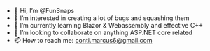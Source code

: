 - 👋 Hi, I’m @FunSnaps
- 👀 I’m interested in creating a lot of bugs and squashing them
- 🌱 I’m currently learning Blazor & Webassembly and effective C++
- 💞️ I’m looking to collaborate on anything ASP.NET core related
- 📫 How to reach me: conti.marcus6@gmail.com

<!---
FunSnaps/FunSnaps is a ✨ special ✨ repository because its `README.md` (this file) appears on your GitHub profile.
You can click the Preview link to take a look at your changes.
--->
